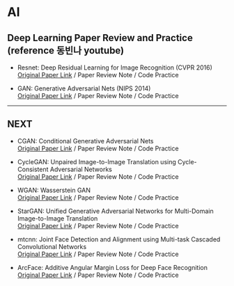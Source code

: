 # AI

## Deep Learning Paper Review and Practice (reference 동빈나 youtube)


+ Resnet: Deep Residual Learning for Image Recognition (CVPR 2016)   
[Original Paper Link](https://arxiv.org/abs/1512.03385) / Paper Review Note / Code Practice

+ GAN: Generative Adversarial Nets (NIPS 2014)   
[Original Paper Link](https://arxiv.org/abs/1406.2661) / Paper Review Note / Code Practice





------------------------------------------------------------------------------------------
NEXT
------------------------------------------------------------------------------------------

+ CGAN: Conditional Generative Adversarial Nets   
[Original Paper Link](https://arxiv.org/abs/1411.1784) / Paper Review Note / Code Practice

+ CycleGAN: Unpaired Image-to-Image Translation using Cycle-Consistent Adversarial Networks  
[Original Paper Link](https://arxiv.org/abs/1703.10593) / Paper Review Note / Code Practice

+ WGAN: Wasserstein GAN   
[Original Paper Link](https://arxiv.org/abs/1701.07875) / Paper Review Note / Code Practice

+ StarGAN: Unified Generative Adversarial Networks for Multi-Domain Image-to-Image Translation   
[Original Paper Link](https://arxiv.org/abs/1711.09020) / Paper Review Note / Code Practice

+ mtcnn: Joint Face Detection and Alignment using Multi-task Cascaded Convolutional Networks   
[Original Paper Link](https://arxiv.org/abs/1604.02878) / Paper Review Note / Code Practice

+ ArcFace: Additive Angular Margin Loss for Deep Face Recognition   
[Original Paper Link](https://arxiv.org/abs/1801.07698) / Paper Review Note / Code Practice
